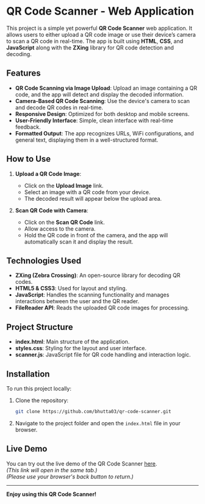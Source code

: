 # QR Code Scanner - Web Application

This project is a simple yet powerful **QR Code Scanner** web application. It allows users to either upload a QR code image or use their device’s camera to scan a QR code in real-time. The app is built using **HTML**, **CSS**, and **JavaScript** along with the **ZXing** library for QR code detection and decoding.

## Features

- **QR Code Scanning via Image Upload**: Upload an image containing a QR code, and the app will detect and display the decoded information.
- **Camera-Based QR Code Scanning**: Use the device's camera to scan and decode QR codes in real-time.
- **Responsive Design**: Optimized for both desktop and mobile screens.
- **User-Friendly Interface**: Simple, clean interface with real-time feedback.
- **Formatted Output**: The app recognizes URLs, WiFi configurations, and general text, displaying them in a well-structured format.

## How to Use

1. **Upload a QR Code Image**:
   - Click on the **Upload Image** link.
   - Select an image with a QR code from your device.
   - The decoded result will appear below the upload area.

2. **Scan QR Code with Camera**:
   - Click on the **Scan QR Code** link.
   - Allow access to the camera.
   - Hold the QR code in front of the camera, and the app will automatically scan it and display the result.

## Technologies Used

- **ZXing (Zebra Crossing)**: An open-source library for decoding QR codes.
- **HTML5 & CSS3**: Used for layout and styling.
- **JavaScript**: Handles the scanning functionality and manages interactions between the user and the QR reader.
- **FileReader API**: Reads the uploaded QR code images for processing.

## Project Structure

- **index.html**: Main structure of the application.
- **styles.css**: Styling for the layout and user interface.
- **scanner.js**: JavaScript file for QR code handling and interaction logic.

## Installation

To run this project locally:

1. Clone the repository:

    ```bash
    git clone https://github.com/bhutta03/qr-code-scanner.git
    ```

2. Navigate to the project folder and open the `index.html` file in your browser.

## Live Demo

You can try out the live demo of the QR Code Scanner [here](https://qr-code-scanner-plum.vercel.app/).  
*(This link will open in the same tab.)*  
*(Please use your browser's back button to return.)*


---

**Enjoy using this QR Code Scanner!**
